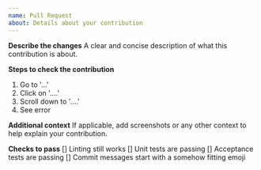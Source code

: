 ```yaml
---
name: Pull Request
about: Details about your contribution
---
```


**Describe the changes**
A clear and concise description of what this contribution is about.

**Steps to check the contribution**
1. Go to '...'
2. Click on '....'
3. Scroll down to '....'
4. See error

**Additional context**
If applicable, add screenshots or any other context to help explain your contribution.

**Checks to pass**
[] Linting still works
[] Unit tests are passing
[] Acceptance tests are passing
[] Commit messages start with a somehow fitting emoji
